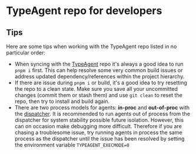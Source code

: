 # TypeAgent repo for developers

## Tips

Here are some tips when working with the TypeAgent repo listed in no particular order:

- When syncing with the [TypeAgent](/) repo it's always a good idea to run `pnpm i` first. This can help resolve some very common build issues or address updated dependency/references within the project hierarchy.
- If there are issue during `pnpm i` or build, it's a good idea to try resetting the repo to a clean state. Make sure you save all your uncommitted changes (commit them or stash them) and use `git clean` to reset the repo, then try to install and build again.
- There are two process models for agents: **in-proc** and **out-of-proc** with the [dispatcher](../../ts/packages/dispatcher/). It is recommended to run agents out of process from the dispatcher for system stability possible future isolation. However, this can on occasion make debugging more difficult. Therefore if you are chasing a troublesome issue, try running agents in process the same process as the dispatcher until the issue has been resolved by setting the environment variable `TYPEAGENT_EXECMODE=0`
